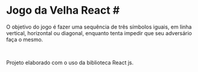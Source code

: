 <h1>Jogo da Velha React #</h1>
<p>O objetivo do jogo é fazer uma sequência de três símbolos iguais, em linha vertical, horizontal ou diagonal, enquanto tenta impedir que seu adversário faça o mesmo.</p>
<br>
<p>Projeto elaborado com o uso da biblioteca React js.</p>
